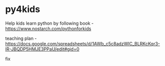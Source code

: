 # py4kids

Help kids learn python by following book - https://www.nostarch.com/pythonforkids

teaching plan - https://docs.google.com/spreadsheets/d/1AWb_c5c8adzWlC_BLRKcKqr3-IR-JBQDP5HMJE3PPaU/edit#gid=0


fix
